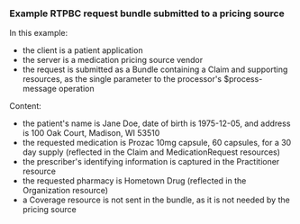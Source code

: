 <h3 id="example-rtpbc-request-scenario-using-fhir-messaging">Example RTPBC request bundle submitted to a pricing source</h3>
<p>In this example:</p>
<ul>
<li>the client is a patient application</li>
<li>the server is a medication pricing source vendor</li>
<li>the request is submitted as a Bundle containing a Claim and supporting resources, as the single parameter to the processor&#39;s $process-message operation</li>
</ul>
<p>Content:</p>
<ul>
<li>the patient&#39;s name is Jane Doe, date of birth is 1975-12-05, and address is 100 Oak Court, Madison, WI 53510</li>
<li>the requested medication is Prozac 10mg capsule, 60 capsules, for a 30 day supply (reflected in the Claim and MedicationRequest resources)</li>
<li>the prescriber&#39;s identifying information is captured in the Practitioner resource</li>
<li>the requested pharmacy is Hometown Drug (reflected in the Organization resource)</li>
<li>a Coverage resource is not sent in the bundle, as it is not needed by the pricing source</li>
</ul>
<br/>
<!-- 
<div><img src="rtpbc-bundle-request-03-price-source.png" alt="bundle"></div>
<br/>
-->

<br/>